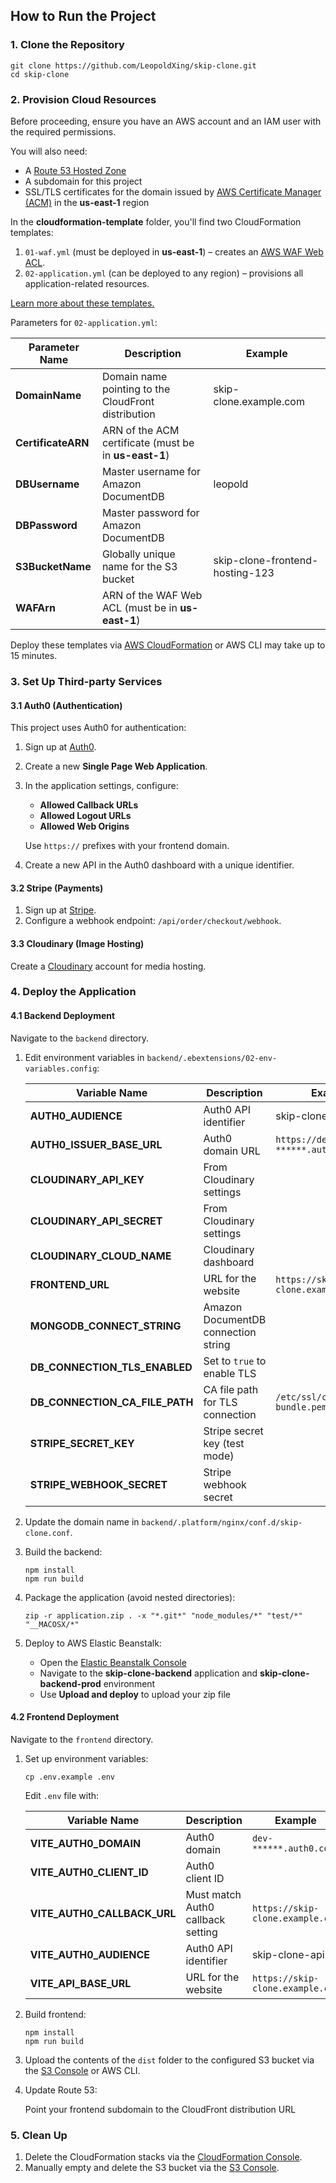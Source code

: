 ## How to Run the Project

### 1. Clone the Repository

```shell
git clone https://github.com/LeopoldXing/skip-clone.git
cd skip-clone
```

### 2. Provision Cloud Resources

Before proceeding, ensure you have an AWS account and an IAM user with the required permissions.

You will also need:

- A [Route 53 Hosted Zone](https://console.aws.amazon.com/route53)
- A subdomain for this project
- SSL/TLS certificates for the domain issued by [AWS Certificate Manager (ACM)](https://console.aws.amazon.com/acm) in the **us-east-1** region

 In the **cloudformation-template** folder, you'll find two CloudFormation templates:

1. `01-waf.yml` (must be deployed in **us-east-1**) – creates an [AWS WAF Web ACL](https://us-east-1.console.aws.amazon.com/wafv2/homev2/home?region=us-east-1#/).
2. `02-application.yml` (can be deployed to any region) – provisions all application-related resources.

[Learn more about these templates.](https://blogs.leopoldhsing.com/skip-clone/#IaC)

Parameters for `02-application.yml`:

| Parameter Name     | Description                                           | Example                         |
| ------------------ | ----------------------------------------------------- | ------------------------------- |
| **DomainName**     | Domain name pointing to the CloudFront distribution   | skip-clone.example.com          |
| **CertificateARN** | ARN of the ACM certificate (must be in **us-east-1**) |                                 |
| **DBUsername**     | Master username for Amazon DocumentDB                 | leopold                         |
| **DBPassword**     | Master password for Amazon DocumentDB                 |                                 |
| **S3BucketName**   | Globally unique name for the S3 bucket                | skip-clone-frontend-hosting-123 |
| **WAFArn**         | ARN of the WAF Web ACL (must be in **us-east-1**)     |                                 |

Deploy these templates via [AWS CloudFormation](https://console.aws.amazon.com/cloudformation) or AWS CLI may take up to 15 minutes.

### 3. Set Up Third-party Services

#### 3.1 Auth0 (Authentication)

This project uses Auth0 for authentication:

1. Sign up at [Auth0](https://auth0.com/).

2. Create a new **Single Page Web Application**.

3. In the application settings, configure:
   - **Allowed Callback URLs**
   - **Allowed Logout URLs**
   - **Allowed Web Origins**

   Use `https://` prefixes with your frontend domain.

4. Create a new API in the Auth0 dashboard with a unique identifier.

#### 3.2 Stripe (Payments)

1. Sign up at [Stripe](https://stripe.com/).
2. Configure a webhook endpoint: `/api/order/checkout/webhook`.

#### 3.3 Cloudinary (Image Hosting)

Create a [Cloudinary](https://cloudinary.com/) account for media hosting.

### 4. Deploy the Application

#### 4.1 Backend Deployment

Navigate to the `backend` directory.

1. Edit environment variables in `backend/.ebextensions/02-env-variables.config`:

   | Variable Name                  | Description                         | Example                            |
   | ------------------------------ | ----------------------------------- | ---------------------------------- |
   | **AUTH0_AUDIENCE**             | Auth0 API identifier                | skip-clone-api                     |
   | **AUTH0_ISSUER_BASE_URL**      | Auth0 domain URL                    | `https://dev-******.auth0.com`     |
   | **CLOUDINARY_API_KEY**         | From Cloudinary settings            |                                    |
   | **CLOUDINARY_API_SECRET**      | From Cloudinary settings            |                                    |
   | **CLOUDINARY_CLOUD_NAME**      | Cloudinary dashboard                |                                    |
   | **FRONTEND_URL**               | URL for the website                 | `https://skip-clone.example.com`   |
   | **MONGODB_CONNECT_STRING**     | Amazon DocumentDB connection string |                                    |
   | **DB_CONNECTION_TLS_ENABLED**  | Set to `true` to enable TLS         |                                    |
   | **DB_CONNECTION_CA_FILE_PATH** | CA file path for TLS connection     | `/etc/ssl/certs/global-bundle.pem` |
   | **STRIPE_SECRET_KEY**          | Stripe secret key (test mode)       |                                    |
   | **STRIPE_WEBHOOK_SECRET**      | Stripe webhook secret               |                                    |

2. Update the domain name in `backend/.platform/nginx/conf.d/skip-clone.conf`.

3. Build the backend:

   ```shell
   npm install
   npm run build
   ```

4. Package the application (avoid nested directories):

   ```shell
   zip -r application.zip . -x "*.git*" "node_modules/*" "test/*" "__MACOSX/*"
   ```

5. Deploy to AWS Elastic Beanstalk:
   
   - Open the [Elastic Beanstalk Console](https://console.aws.amazon.com/elasticbeanstalk)
   - Navigate to the **skip-clone-backend** application and **skip-clone-backend-prod** environment
   - Use **Upload and deploy** to upload your zip file

#### 4.2 Frontend Deployment

Navigate to the `frontend` directory.

1. Set up environment variables:

   ```shell
   cp .env.example .env
   ```

   Edit `.env` file with:

   | Variable Name               | Description                       | Example                          |
   | --------------------------- | --------------------------------- | -------------------------------- |
   | **VITE_AUTH0_DOMAIN**       | Auth0 domain                      | `dev-******.auth0.com`           |
   | **VITE_AUTH0_CLIENT_ID**    | Auth0 client ID                   |                                  |
   | **VITE_AUTH0_CALLBACK_URL** | Must match Auth0 callback setting | `https://skip-clone.example.com` |
   | **VITE_AUTH0_AUDIENCE**     | Auth0 API identifier              | skip-clone-api                   |
   | **VITE_API_BASE_URL**       | URL for the website               | `https://skip-clone.example.com` |

2. Build frontend:

   ```shell
   npm install
   npm run build
   ```

3. Upload the contents of the `dist` folder to the configured S3 bucket via the [S3 Console](https://console.aws.amazon.com/s3) or AWS CLI.

4. Update Route 53:

   Point your frontend subdomain to the CloudFront distribution URL

### 5. Clean Up

1. Delete the CloudFormation stacks via the [CloudFormation Console](https://console.aws.amazon.com/cloudformation).
2. Manually empty and delete the S3 bucket via the [S3 Console](https://console.aws.amazon.com/s3).